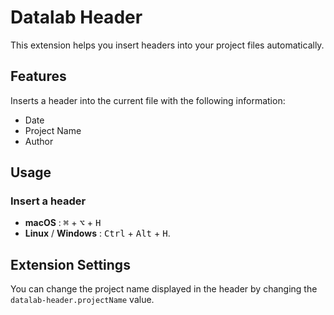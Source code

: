 # Datalab Header

This extension helps you insert headers into your project files automatically.

## Features

Inserts a header into the current file with the following information:
- Date
- Project Name
- Author

## Usage

### Insert a header
 - **macOS** : <kbd>⌘</kbd> + <kbd>⌥</kbd> + <kbd>H</kbd>
 - **Linux** / **Windows** : <kbd>Ctrl</kbd> + <kbd>Alt</kbd> + <kbd>H</kbd>.

## Extension Settings

You can change the project name displayed in the header by changing the `datalab-header.projectName` value.
